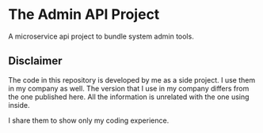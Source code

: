 # The Admin API Project

A microservice api project to bundle system admin tools.

## Disclaimer

The code in this repository is developed by me as a side project. I use them in my company as well. The version that I use in my company differs from the one published here. All the information is unrelated with the one using inside.

I share them to show only my coding experience.
